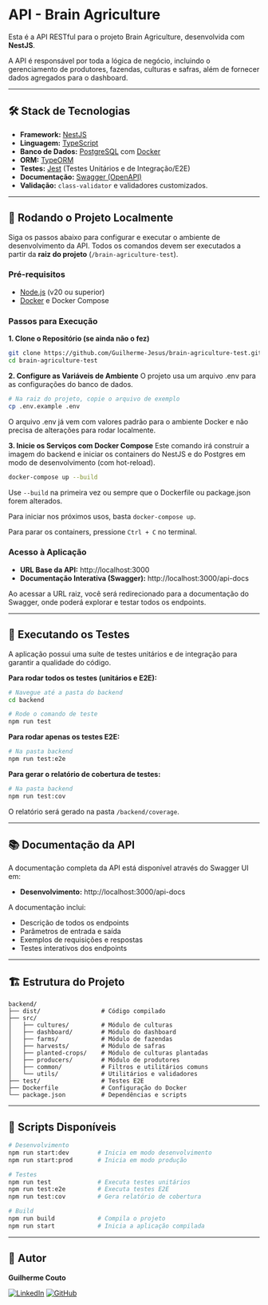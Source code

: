 # API - Brain Agriculture

Esta é a API RESTful para o projeto Brain Agriculture, desenvolvida com **NestJS**.

A API é responsável por toda a lógica de negócio, incluindo o gerenciamento de produtores, fazendas, culturas e safras, além de fornecer dados agregados para o dashboard.

---

## 🛠️ Stack de Tecnologias

- **Framework:** [NestJS](https://nestjs.com/)
- **Linguagem:** [TypeScript](https://www.typescriptlang.org/)
- **Banco de Dados:** [PostgreSQL](https://www.postgresql.org/) com [Docker](https://www.docker.com/)
- **ORM:** [TypeORM](https://typeorm.io/)
- **Testes:** [Jest](https://jestjs.io/) (Testes Unitários e de Integração/E2E)
- **Documentação:** [Swagger (OpenAPI)](https://swagger.io/)
- **Validação:** `class-validator` e validadores customizados.

---

## 🚀 Rodando o Projeto Localmente

Siga os passos abaixo para configurar e executar o ambiente de desenvolvimento da API. Todos os comandos devem ser executados a partir da **raiz do projeto** (`/brain-agriculture-test`).

### **Pré-requisitos**

- [Node.js](https://nodejs.org/) (v20 ou superior)
- [Docker](https://www.docker.com/products/docker-desktop/) e Docker Compose

### **Passos para Execução**

**1. Clone o Repositório (se ainda não o fez)**

```bash
git clone https://github.com/Guilherme-Jesus/brain-agriculture-test.git
cd brain-agriculture-test
```

**2. Configure as Variáveis de Ambiente**
O projeto usa um arquivo .env para as configurações do banco de dados.

```bash
# Na raiz do projeto, copie o arquivo de exemplo
cp .env.example .env
```

O arquivo .env já vem com valores padrão para o ambiente Docker e não precisa de alterações para rodar localmente.

**3. Inicie os Serviços com Docker Compose**
Este comando irá construir a imagem do backend e iniciar os containers do NestJS e do Postgres em modo de desenvolvimento (com hot-reload).

```bash
docker-compose up --build
```

Use `--build` na primeira vez ou sempre que o Dockerfile ou package.json forem alterados.

Para iniciar nos próximos usos, basta `docker-compose up`.

Para parar os containers, pressione `Ctrl + C` no terminal.

### **Acesso à Aplicação**

- **URL Base da API:** http://localhost:3000
- **Documentação Interativa (Swagger):** http://localhost:3000/api-docs

Ao acessar a URL raiz, você será redirecionado para a documentação do Swagger, onde poderá explorar e testar todos os endpoints.

---

## 🧪 Executando os Testes

A aplicação possui uma suíte de testes unitários e de integração para garantir a qualidade do código.

**Para rodar todos os testes (unitários e E2E):**

```bash
# Navegue até a pasta do backend
cd backend

# Rode o comando de teste
npm run test
```

**Para rodar apenas os testes E2E:**

```bash
# Na pasta backend
npm run test:e2e
```

**Para gerar o relatório de cobertura de testes:**

```bash
# Na pasta backend
npm run test:cov
```

O relatório será gerado na pasta `/backend/coverage`.

---

## 📚 Documentação da API

A documentação completa da API está disponível através do Swagger UI em:

- **Desenvolvimento:** http://localhost:3000/api-docs

A documentação inclui:

- Descrição de todos os endpoints
- Parâmetros de entrada e saída
- Exemplos de requisições e respostas
- Testes interativos dos endpoints

---

## 🏗️ Estrutura do Projeto

```
backend/
├── dist/                 # Código compilado
├── src/
│   ├── cultures/         # Módulo de culturas
│   ├── dashboard/        # Módulo do dashboard
│   ├── farms/            # Módulo de fazendas
│   ├── harvests/         # Módulo de safras
│   ├── planted-crops/    # Módulo de culturas plantadas
│   ├── producers/        # Módulo de produtores
│   ├── common/           # Filtros e utilitários comuns
│   └── utils/            # Utilitários e validadores
├── test/                 # Testes E2E
├── Dockerfile            # Configuração do Docker
└── package.json          # Dependências e scripts
```

---

## 🔧 Scripts Disponíveis

```bash
# Desenvolvimento
npm run start:dev        # Inicia em modo desenvolvimento
npm run start:prod       # Inicia em modo produção

# Testes
npm run test             # Executa testes unitários
npm run test:e2e         # Executa testes E2E
npm run test:cov         # Gera relatório de cobertura

# Build
npm run build            # Compila o projeto
npm run start            # Inicia a aplicação compilada
```

---

## 👤 Autor

**Guilherme Couto**

[![LinkedIn](https://img.shields.io/badge/LinkedIn-0077B5?style=for-the-badge&logo=linkedin&logoColor=white)](https://www.linkedin.com/in/guilhermehcj/)
[![GitHub](https://img.shields.io/badge/GitHub-100000?style=for-the-badge&logo=github&logoColor=white)](https://github.com/Guilherme-Jesus)
